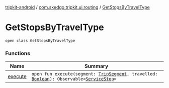 [tripkit-android](../../index.md) / [com.skedgo.tripkit.ui.routing](../index.md) / [GetStopsByTravelType](./index.md)

# GetStopsByTravelType

`open class GetStopsByTravelType`

### Functions

| Name | Summary |
|---|---|
| [execute](execute.md) | `open fun execute(segment: `[`TripSegment`](../../skedgo.tripkit.routing/-trip-segment/index.md)`, travelled: `[`Boolean`](https://kotlinlang.org/api/latest/jvm/stdlib/kotlin/-boolean/index.html)`): Observable<`[`ServiceStop`](../../com.skedgo.tripkit.ui.map/-service-stop/index.md)`>` |
